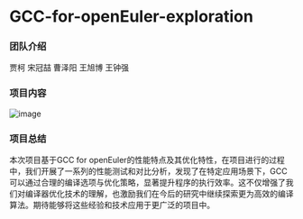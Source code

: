 # GCC-for-openEuler-exploration
### 团队介绍
贾柯 宋冠喆 曹泽阳 王旭博 王钟强
### 项目内容
![image](https://github.com/user-attachments/assets/9aad8a01-3c39-4fb7-9909-b5319ba71823)
### 项目总结
本次项目基于GCC for openEuler的性能特点及其优化特性，在项目进行的过程中，我们开展了一系列的性能测试和对比分析，发现了在特定应用场景下，GCC可以通过合理的编译选项与优化策略，显著提升程序的执行效率。这不仅增强了我们对编译器优化技术的理解，也激励我们在今后的研究中继续探索更为高效的编译算法。期待能够将这些经验和技术应用于更广泛的项目中。 



